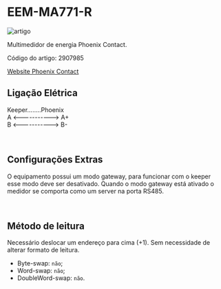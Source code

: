 # EEM-MA771-R


![artigo](https://caas.phoenixcontact.com/caas/v1/stable/media/28472/full/b408?format=jpg)

Multimedidor de energia Phoenix Contact.

Código do artigo: 2907985

[Website Phoenix Contact](https://www.phoenixcontact.com/pt-br/produtos/equipamento-de-medicao-eem-ma371-r-2907985)


## Ligação Elétrica

Keeper........Phoenix <br/>
A <-----------> A+ <br/>
B <-----------> B-

<br/>


## Configurações Extras
O equipamento possui um modo gateway, para funcionar com o keeper esse modo deve ser desativado. Quando o modo gateway está ativado o medidor se comporta como um server na porta RS485.

<br/>

## Método de leitura
Necessário deslocar um endereço para cima (+1). Sem necessidade de alterar formato de leitura.
- Byte-swap: `não`;
- Word-swap: `não`;
- DoubleWord-swap: `não`.